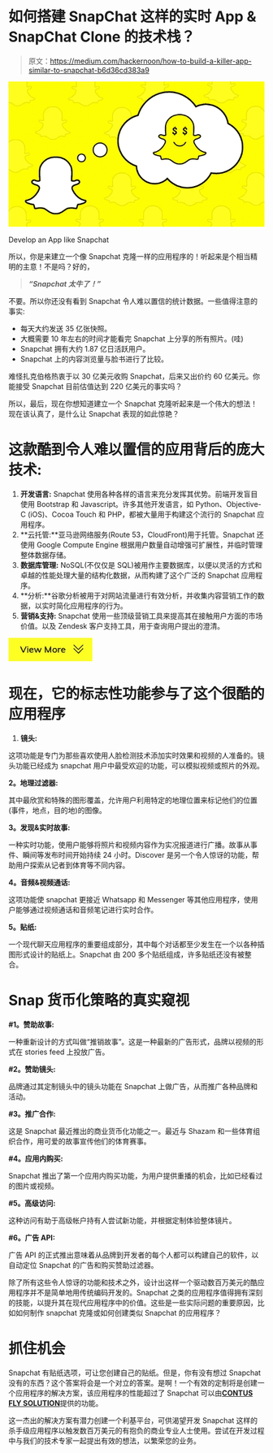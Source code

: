 # 如何搭建 SnapChat 这样的实时 App & SnapChat Clone 的技术栈？

> 原文：<https://medium.com/hackernoon/how-to-build-a-killer-app-similar-to-snapchat-b6d36cd383a9>

![](img/23e1bd9bb692f2685792c5f29c7018b5.png)

Develop an App like Snapchat

所以，你是来建立一个像 Snapchat 克隆一样的应用程序的！听起来是个相当精明的主意！不是吗？好的，

> ***“Snapchat 太牛了！”***

不要。所以你还没有看到 Snapchat 令人难以置信的统计数据。一些值得注意的事实:

*   每天大约发送 35 亿张快照。
*   大概需要 10 年左右的时间才能看完 Snapchat 上分享的所有照片。(哇)
*   Snapchat 拥有大约 1.87 亿日活跃用户。
*   Snapchat 上的内容浏览量与脸书进行了比较。

难怪扎克伯格热衷于以 30 亿美元收购 Snapchat，后来又出价约 60 亿美元。你能接受 Snapchat 目前估值达到 220 亿美元的事实吗？

所以，最后，现在你想知道建立一个 Snapchat 克隆听起来是一个伟大的想法！现在该认真了，是什么让 Snapchat 表现的如此惊艳？

# 这款酷到令人难以置信的应用背后的庞大技术:

1.  **开发语言:** Snapchat 使用各种各样的语言来充分发挥其优势。前端开发盲目使用 Bootstrap 和 Javascript。许多其他开发语言，如 Python、Objective-C (iOS)、Cocoa Touch 和 PHP，都被大量用于构建这个流行的 Snapchat 应用程序。
2.  **云托管:**亚马逊网络服务(Route 53，CloudFront)用于托管。Snapchat 还使用 Google Compute Engine 根据用户数量自动增强可扩展性，并临时管理整体数据存储。
3.  **数据库管理:** NoSQL(不仅仅是 SQL)被用作主要数据库，以便以灵活的方式和卓越的性能处理大量的结构化数据，从而构建了这个广泛的 Snapchat 应用程序。
4.  **分析:**谷歌分析被用于对网站流量进行有效分析，并收集内容营销工作的数据，以实时简化应用程序的行为。
5.  **营销&支持:** Snapchat 使用一些顶级营销工具来提高其在接触用户方面的市场价值。以及 Zendesk 客户支持工具，用于查询用户提出的澄清。

[![](img/b132b953424b169893708b8af1b01b10.png)](https://www.contus.com/messaging-solutions.php?utm_source=Snapchat-Clone&utm_medium=InContentLink&utm_campaign=Hackernoon)

# 现在，它的标志性功能参与了这个很酷的应用程序

1.  **镜头:**

这项功能是专门为那些喜欢使用人脸检测技术添加实时效果和视频的人准备的。镜头功能已经成为 snapchat 用户中最受欢迎的功能，可以模拟视频或照片的外观。

**2。地理过滤器:**

其中最欣赏和特殊的图形覆盖，允许用户利用特定的地理位置来标记他们的位置(事件，地点，目的地)的图像。

**3。发现&实时故事:**

一种实时功能，使用户能够将照片和视频内容作为实况报道进行广播。故事从事件、瞬间等发布时间开始持续 24 小时。Discover 是另一个令人惊讶的功能，帮助用户探索从记者到体育等不同内容。

**4。音频&视频通话:**

这项功能使 snapchat 更接近 Whatsapp 和 Messenger 等其他应用程序，使用户能够通过视频通话和音频笔记进行实时合作。

**5。贴纸:**

一个现代聊天应用程序的重要组成部分，其中每个对话都至少发生在一个以各种插图形式设计的贴纸上。Snapchat 由 200 多个贴纸组成，许多贴纸还没有被整合。

# Snap 货币化策略的真实窥视

**#1。赞助故事:**

一种重新设计的方式叫做“推销故事”。这是一种最新的广告形式，品牌以视频的形式在 stories feed 上投放广告。

**#2。赞助镜头:**

品牌通过其定制镜头中的镜头功能在 Snapchat 上做广告，从而推广各种品牌和活动。

**#3。推广合作:**

这是 Snapchat 最近推出的商业货币化功能之一。最近与 Shazam 和一些体育组织合作，用可爱的故事宣传他们的体育赛事。

**#4。应用内购买:**

Snapchat 推出了第一个应用内购买功能，为用户提供重播的机会，比如已经看过的图片或视频。

**#5。高级访问:**

这种访问有助于高级帐户持有人尝试新功能，并根据定制体验整体镜片。

**#6。广告 API:**

广告 API 的正式推出意味着从品牌到开发者的每个人都可以构建自己的软件，以自动定位 Snapchat 的广告和购买赞助过滤器。

除了所有这些令人惊讶的功能和技术之外，设计出这样一个驱动数百万美元的酷应用程序并不是简单地用传统编码开发的。Snapchat 之类的应用程序值得拥有深刻的技能，以提升其在现代应用程序中的价值。这些是一些实际问题的重要原因，比如如何制作 snapchat 克隆或如何创建类似 Snapchat 的应用程序？

# 抓住机会

Snapchat 有贴纸选项，可让您创建自己的贴纸。但是，你有没有想过 Snapchat 没有的东西？这个答案将会是一个对立的答案。是啊！一个有效的定制将是创建一个应用程序的解决方案，该应用程序的性能超过了 Snapchat 可以由[**CONTUS FLY SOLUTION**](https://www.contus.com/messaging-solutions.php?utm_source=Snapchat-Clone&utm_medium=CTA&utm_campaign=Hackernoon)提供的功能。

这一杰出的解决方案有潜力创建一个利基平台，可供渴望开发 Snapchat 这样的杀手级应用程序以触发数百万美元的有抱负的商业专业人士使用。尝试在开发过程中与我们的技术专家一起提出有效的想法，以繁荣您的业务。
